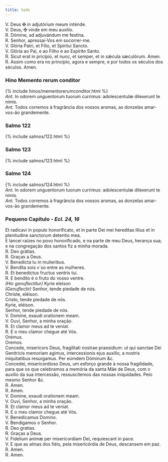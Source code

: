 ```yaml
---
title: todo
---
```

<div class="container-fluid">
<div class="row">
<div class="text-justify">
V. Deus <span class="text-danger">&#10016;</span> in adjutórium meum inténde.
</div>
<div class="text-justify">
V. Deus, <span class="text-danger">&#10016;</span> vinde em meu auxílio.
</div>
<div class="text-justify">
<span class="text-danger">R.</span> Dómine, ad adjuvándum me festína.
</div>
<div class="text-justify">
<span class="text-danger">R.</span> Senhor, apressai-Vos em socorrer-me.
</div>
<div class="text-justify">
    V. Glória Patri, et Fílio, et Spíritui Sancto.
    </div>
    <div class="text-justify">
    V. Glória ao Pai, e ao Filho e ao Espírito Santo.
    </div>
    <div class="text-justify">
    <span class="text-danger">R.</span> Sicut erat in pricípio, et nunc, et semper, et in sǽcula sæculórum. Amen.
    </div>
    <div class="text-justify">
    <span class="text-danger">R.</span> Assim como era no princípio, agora e sempre, e por todos os séculos dos séculos. Amen.
</div>
</div>
</div>

<h3 class="text-center" id="item-12-1">Hino Memento rerum conditor</h3>

<div class="container-fluid">
    <div class="row">
    {% include hinos/mementorerumconditor.html %}
    </div>
    </div>

<div class="container-fluid">
<div class="row">
<div class="text-justify">
<em>Ant.</em> In odorem unguentorum tuorum currimus: adolescentulæ dilexerunt te nimis.
</div>
<div class="text-justify">
<em>Ant.</em> Todos corremos à fragrância dos vossos aromas, as donzelas amar-vos-ão grandemente.
</div>
</div>
</div>

<h3 class="text-center" id="item-12-2">Salmo 122</h3>

<div class="container-fluid">
<div class="row">
{% include salmos/122.html %}
</div>
</div>

<h3 class="text-center" id="item-12-3">Salmo 123</h3>

<div class="container-fluid">
<div class="row">
{% include salmos/123.html %}
</div>
</div>

<h3 class="text-center" id="item-12-4">Salmo 124</h3>

<div class="container-fluid">
<div class="row">
{% include salmos/124.html %}
</div>
</div>

<div class="container-fluid">
<div class="row">
<div class="text-justify">
<em>Ant.</em> In odorem unguentorum tuorum currimus: adolescentulæ dilexerunt te nimis.
</div>
<div class="text-justify">
<em>Ant.</em> Todos corremos à fragrância dos vossos aromas, as donzelas amar-vos-ão grandemente.
</div>
</div>
</div>

<h3 class="text-center" id="item-12-5">Pequeno Capítulo - <em>Ecl. 24, 16</em></h3>
<div class="container-fluid">
<div class="row">
<div class="dropcap text-justify">Et radicavi in populo honorificato, et in parte Dei mei hereditas illius et in plenitudine sanctorum detentio mea.
</div>
<div class="dropcap text-justify">E lancei raízes no povo honorificado, e na parte de meu Deus, herança sua; e na congregação dos santos fiz a minha morada.
</div>
<div class="text-justify">
<span class="text-danger">R.</span> Deo grátias.
</div>
<div class="text-justify">
<span class="text-danger">R.</span> Graças a Deus.
</div>
<div class="text-justify">
V. Benedicta tu in mulieribus.
</div>
<div class="text-justify">
V. Bendita sois v´so entre as mulheres.
</div>
<div class="text-justify">
<span class="text-danger">R.</span> Et benedictus fructus ventris tui.
</div>
<div class="text-justify">
<span class="text-danger">R.</span> E bendito é o fruto do vosso ventre.
</div>
</div>
</div>


<div class="container-fluid">
<div class="row">
<div class="text-justify">
<em>(Hic genuflectitur)</em> Kyrie eleison
</div>
<div class="text-justify">
<em>(Genuflectir)</em> Senhor, tende piedade de nós.
</div>
<div class="text-justify">
Christe, eléison.
</div>
<div class="text-justify">
Cristo, tende piedade de nós.
</div>
<div class="text-justify">
Kyrie, eléison.
</div>
<div class="text-justify">
Senhor, tende piedade de nós.
</div>
<div class="text-justify">
V. Domine, exaudi orationem meam.
</div>
<div class="text-justify">
V. Ouvi, Senhor, a minha oração.
</div>
<div class="text-justify">
<span class="text-danger">R.</span> Et clamor meus ad te veniat.
</div>
<div class="text-justify">
<span class="text-danger">R.</span> E o meu clamor chegue até Vós.
</div>
</div>
</div>

<div class="container-fluid">
<div class="row">
<div class="text-danger text-center"> Orémus. </div>
<div class="text-danger text-center"> Oremos. </div>
<div class="dropcap text-justify">Concede, misericors Deus, fragilitati nostrae praesidium: ut qui sanctae Dei Genitricis memoriam agimus, intercessionis ejus auxilio, a nostris iniquitatibus resurgamus. Per eúmdem Dóminum &c.
</div>
<div class="dropcap text-justify">Concedei, misericordioso Deus, um esforço grande à nossa fragilidade, para que os que celebramos a memória da santa Mãe de Deus, com o auxílio da sua intercessão, ressuscitemos das nossas iniquidades. Pelo mesmo Senhor &c.
</div>
<div class="text-justify">
<span class="text-danger">R.</span> Amen.
</div>
<div class="text-justify">
<span class="text-danger">R.</span> Amen.
</div>
<div class="text-justify">
V. Domine, exaudi orationem meam.
</div>
<div class="text-justify">
V. Ouvi, Senhor, a minha oração.
</div>
<div class="text-justify">
<span class="text-danger">R.</span> Et clamor meus ad te veniat.
</div>
<div class="text-justify">
<span class="text-danger">R.</span> E o meu clamor chegue até Vós.
</div>
<div class="text-justify">
V. Benedicamus Domino.
</div>
<div class="text-justify">
V. Bendigamos o Senhor.
</div>
<div class="text-justify">
<span class="text-danger">R.</span> Deo gratias.
</div>
<div class="text-justify">
<span class="text-danger">R.</span> Graças a Deus.
</div>
<div class="text-justify">
V. Fidelium animæ per misericordiam Dei, requiescant in pace.
</div>
<div class="text-justify">
V. E que as almas dos fiéis, pela misericórdia de Deus, descansem em paz.
</div>
<div class="text-justify">
<span class="text-danger">R.</span> Amen.
</div>
<div class="text-justify">
<span class="text-danger">R.</span> Amen.
</div>
</div>
</div>
